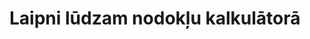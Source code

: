 <!doctype html>
<html lang="en">

<head>
	<meta charset="utf-8">
    <meta name="viewport" content="width=device-width, initial-scale=1">
    <meta name="description" content="Tax calculator">
    <meta name="author" content="FD-6">
	<meta name="keywords" content="TAX, HTMS, CSS, SCSS, Bootstrap" />
	<title>Nodokļu kalkulātors</title>
	<link href="https://cdn.jsdelivr.net/npm/bootstrap@5.0.0-beta1/dist/css/bootstrap.min.css" rel="stylesheet" integrity="sha384-giJF6kkoqNQ00vy+HMDP7azOuL0xtbfIcaT9wjKHr8RbDVddVHyTfAAsrekwKmP1" crossorigin="anonymous">
	<link rel="stylesheet" href="style.css">
	<link rel="stylesheet" type="text/css" href="https://fonts.googleapis.com/css?family=Roboto:300,400,500,700|Roboto+Slab:400,700">
	<link rel="stylesheet" href="https://use.fontawesome.com/releases/v5.7.0/css/all.css" integrity="sha384-lZN37f5QGtY3VHgisS14W3ExzMWZxybE1SJSEsQp9S+oqd12jhcu+A56Ebc1zFSJ" crossorigin="anonymous">
	<link rel="stylesheet" href="https://maxcdn.bootstrapcdn.com/font-awesome/latest/css/font-awesome.min.css">
</head>
<body>
	<script src="https://cdn.jsdelivr.net/npm/@popperjs/core@2.5.4/dist/umd/popper.min.js" integrity="sha384-q2kxQ16AaE6UbzuKqyBE9/u/KzioAlnx2maXQHiDX9d4/zp8Ok3f+M7DPm+Ib6IU" crossorigin="anonymous"></script>
    <script src="https://cdn.jsdelivr.net/npm/bootstrap@5.0.0-beta1/dist/js/bootstrap.min.js" integrity="sha384-pQQkAEnwaBkjpqZ8RU1fF1AKtTcHJwFl3pblpTlHXybJjHpMYo79HY3hIi4NKxyj" crossorigin="anonymous"></script>
	<h1>Laipni lūdzam nodokļu kalkulātorā</h1>
	<div class="container">
  		<div class="row">
    		<div class="col-sm">
			</div>
		</div>
	</div>
</body>
</html>